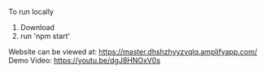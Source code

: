 To run locally 
  1. Download
  2. run 'npm start'

Website can be viewed at: https://master.dhshzhyyzvqlq.amplifyapp.com/
Demo Video: https://youtu.be/dgJ8HNOxV0s

